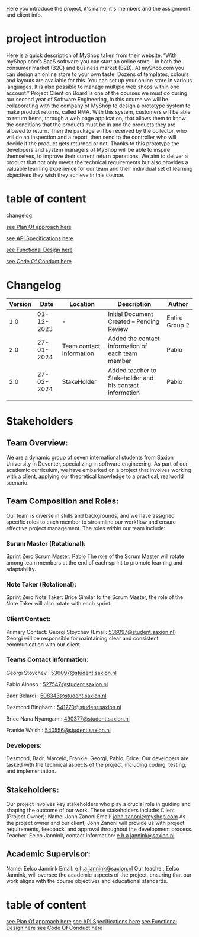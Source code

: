 Here you introduce the project, it's name, it's members and the assignment and client info.


# project introduction
Here is a quick description of MyShop taken from their website:
“With myShop.com’s SaaS software you can start an online store - in both the consumer market
(B2C) and business market (B2B).
At myShop.com you can design an online store to your own taste. Dozens of templates, colours and
layouts are available for this. You can set up your online store in various languages. It is also possible
to manage multiple web shops within one account.”
Project Client on Board is one of the courses we must do during our second year of Software
Engineering, in this course we will be collaborating with the company of MyShop to design a
prototype system to make product returns, called RMA. With this system, customers will be able to
return items, through a web page application, that allows them to know the conditions that the
products must be in and the products they are allowed to return. Then the package will be received
by the collector, who will do an inspection and a report, then send to the controller who will decide if
the product gets returned or not. Thanks to this prototype the developers and system managers of
MyShop will be able to inspire themselves, to improve their current return operations.
We aim to deliver a product that not only meets the technical requirements but also provides a
valuable learning experience for our team and their individual set of learning objectives they wish
they achieve in this course.

# table of content
[changelog]()

[see Plan Of approach here](Documentation/PlanOfApproach.md)

[see API Specifications here](Documentation/Myshop-Api.md)

[see Functional Design here](Documentation/SO2-MyShop-FunctionalDesign.md)

[see Code Of Conduct here](Documentation/CodeOfConduct.md)

# Changelog


| Version | Date       | Location                 | Description                                              | Author         |
|---------|------------|--------------------------|----------------------------------------------------------|----------------|
| 1.0     | 01-12-2023 | -                        | Initial Document Created – Pending Review                | Entire Group 2 |
| 2.0     | 27-01-2024 | Team contact Information | Added the contact information of each team member        | Pablo          |
| 2.0     | 27-02-2024 | StakeHolder              | Added teacher to Stakeholder and his contact information | Pablo          |
|         |            |                          |                                                          |                |


# Stakeholders 
## Team Overview:
We are a dynamic group of seven international students from Saxion University in Deventer,
specializing in software engineering. As part of our academic curriculum, we have embarked on a
project that involves working with a client, applying our theoretical knowledge to a practical, realworld scenario.
## Team Composition and Roles:
Our team is diverse in skills and backgrounds, and we have assigned specific roles to each member to
streamline our workflow and ensure effective project management. The roles within our team
include:
### Scrum Master (Rotational):
Sprint Zero Scrum Master: Pablo
The role of the Scrum Master will rotate among team members at the end of each sprint to promote
learning and adaptability.
### Note Taker (Rotational):
Sprint Zero Note Taker: Brice
Similar to the Scrum Master, the role of the Note Taker will also rotate with each sprint.
### Client Contact:
Primary Contact: Georgi Stoychev (Email: 536097@student.saxion.nl)
Georgi will be responsible for maintaining clear and consistent communication with our client.
### Teams Contact Information:
Georgi Stoychev : 536097@student.saxion.nl

Pablo Alonso : 527547@student.saxion.nl

Badr Belardi : 508343@student.saxion.nl

Desmond Bingham : 541270@student.saxion.nl

Brice Nana Nyamgam : 490377@student.saxion.nl

Frankie Walsh : 540556@student.saxion.nl
### Developers:
Desmond, Badr, Marcelo, Frankie, Georgi, Pablo, Brice.
Our developers are tasked with the technical aspects of the project, including coding, testing, and
implementation.
## Stakeholders:
Our project involves key stakeholders who play a crucial role in guiding and shaping the outcome of
our work. These stakeholders include:
Client (Project Owner):
Name: John Zanoni
Email: john.zanoni@myshop.com
As the project owner and our client, John Zanoni will provide us with project requirements, feedback,
and approval throughout the development process.
Teacher: Eelco Jannink, contact information: e.h.a.jannink@saxion.nl
## Academic Supervisor:
Name: Eelco Jannink
Email: e.h.a.jannink@saxion.nl
Our teacher, Eelco Jannink, will oversee the academic aspects of the project, ensuring that our work
aligns with the course objectives and educational standards.

# table of content 
 [see Plan Of approach here](Documentation/PlanOfApproach.md)
 [see API Specifications here](Documentation/Myshop-Api.md)
 [see Functional Design here](Documentation/SO2-MyShop-FunctionalDesign.md)
 [see Code Of Conduct here](Documentation/CodeOfConduct.md)





 